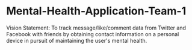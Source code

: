 # Mental-Health-Application-Team-1
Vision Statement: 
To track message/like/comment data from Twitter and Facebook with friends by obtaining contact information on a personal device in pursuit of maintaining the user's mental health.

